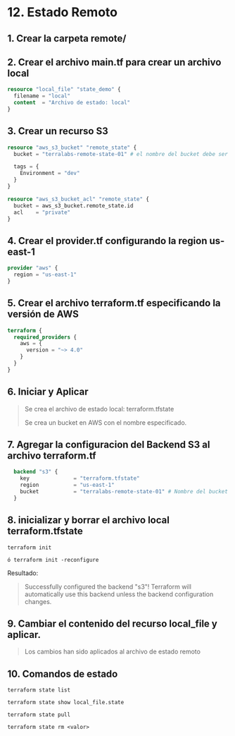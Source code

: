 # 12. Estado Remoto <!-- omit in TOC -->

## 1. Crear la carpeta remote/

## 2. Crear el archivo main.tf para crear un archivo local

```tf
resource "local_file" "state_demo" {
  filename = "local"
  content  = "Archivo de estado: local"
}
```

## 3. Crear un recurso S3
```tf
resource "aws_s3_bucket" "remote_state" {
  bucket = "terralabs-remote-state-01" # el nombre del bucket debe ser unico.

  tags = {
    Environment = "dev"
  }
}

resource "aws_s3_bucket_acl" "remote_state" {
  bucket = aws_s3_bucket.remote_state.id
  acl    = "private"
}
```

## 4. Crear el provider.tf configurando la region us-east-1
```tf
provider "aws" {
  region = "us-east-1"
}
```

## 5. Crear el archivo terraform.tf especificando la versión de AWS
```tf
terraform {
  required_providers {
    aws = {
      version = "~> 4.0"
    }
  }
}
```

## 6. Iniciar y Aplicar
> Se crea el archivo de estado local: terraform.tfstate
>
> Se crea un bucket en AWS con el nombre especificado.

## 7. Agregar la configuracion del Backend S3 al archivo terraform.tf
```tf
  backend "s3" {
    key              = "terraform.tfstate"
    region           = "us-east-1"
    bucket           = "terralabs-remote-state-01" # Nombre del bucket creado en pasos
  }
```

## 8. inicializar y borrar el archivo local terraform.tfstate
```vim
terraform init

ó terraform init -reconfigure
```

Resultado:
> Successfully configured the backend "s3"! Terraform will automatically
> use this backend unless the backend configuration changes.

## 9. Cambiar el contenido del recurso local_file y aplicar.

> Los cambios han sido aplicados al archivo de estado remoto


## 10. Comandos de estado
```vim
terraform state list

terraform state show local_file.state

terraform state pull

terraform state rm <valor>
```
